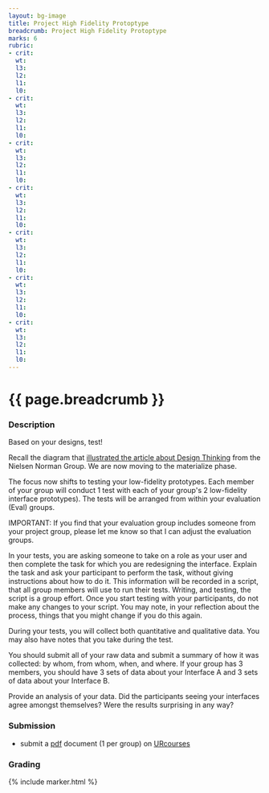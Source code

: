 ```yaml
---
layout: bg-image
title: Project High Fidelity Protoptype
breadcrumb: Project High Fidelity Protoptype
marks: 6
rubric:
- crit:
  wt:
  l3:
  l2:
  l1:
  l0:
- crit:
  wt:
  l3:
  l2:
  l1:
  l0:
- crit:
  wt:
  l3:
  l2:
  l1:
  l0:
- crit:
  wt:
  l3:
  l2:
  l1:
  l0:
- crit:
  wt:
  l3:
  l2:
  l1:
  l0:
- crit:
  wt:
  l3:
  l2:
  l1:
  l0:
- crit:
  wt:
  l3:
  l2:
  l1:
  l0:
---
```

# {{ page.breadcrumb }}

### Description

Based on your designs, test!

Recall the diagram that [illustrated the article about Design Thinking](https://www.nngroup.com/articles/design-thinking/) from the Nielsen Norman Group. We are now moving to the materialize phase.

The focus now shifts to testing your low-fidelity prototypes.
Each member of your group will conduct 1 test with each of your
group's 2 low-fidelity interface prototypes).  The tests will be
arranged from within your evaluation (Eval) groups.  

IMPORTANT: If you find that your evaluation group includes someone from your project group, please let me know so that I can adjust the evaluation groups.

In your tests, you are asking someone to take on a role as your user and then complete the task for which you are redesigning the interface.  Explain the task and ask your participant to perform the task, without giving instructions about how to do it.  This information will be recorded in a script, that all group members will use to run their tests.  Writing, and testing, the script is a group effort. Once you start testing with your participants, do not make any changes to your script.  You may note, in your reflection about the process, things that you might change if you do this again.

During your tests, you will collect both quantitative and qualitative data.  You may also have notes that you take during the test.

You should submit all of your raw data and submit a summary of how
it was collected: by whom, from whom, when, and where.  If your group has 3 members, you should have 3 sets of data about your Interface A and 3 sets of data about your Interface B.

Provide an analysis of your data.  Did the participants seeing your interfaces agree amongst themselves? Were the results surprising in
any way?

### Submission

* submit a [pdf](https://en.wikipedia.org/wiki/PDF) document (1 per group) on [URcourses](https://urcourses.uregina.ca/course/view.php?id=2084)

### Grading

{% include marker.html %}

